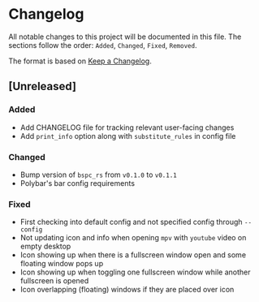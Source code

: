 # Changelog

All notable changes to this project will be documented in this file. The
sections follow the order: `Added`, `Changed`, `Fixed`, `Removed`.

The format is based on [Keep a Changelog](https://keepachangelog.com/en/1.0.0/).

## [Unreleased]

### Added

- Add CHANGELOG file for tracking relevant user-facing changes
- Add `print_info` option along with `substitute_rules` in config file

### Changed

- Bump version of `bspc_rs` from `v0.1.0` to `v0.1.1`
- Polybar's bar config requirements 

### Fixed 

- First checking into default config and not specified config through `--config`
- Not updating icon and info when opening `mpv` with `youtube` video on empty desktop
- Icon showing up when there is a fullscreen window open and some floating window pops up
- Icon showing up when toggling one fullscreen window while another fullscreen is opened
- Icon overlapping (floating) windows if they are placed over icon 
